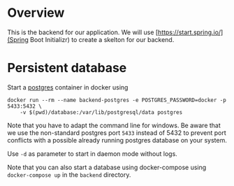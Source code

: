# Overview

This is the backend for our application. We will use [https://start.spring.io/](Spring Boot Initializr) to create a skelton for our backend.

# Persistent database

Start a [postgres](https://hub.docker.com/_/postgres) container in docker using 

    docker run --rm --name backend-postgres -e POSTGRES_PASSWORD=docker -p 5433:5432 \
        -v $(pwd)/database:/var/lib/postgresql/data postgres     
        
Note that you have to adapt the command line for windows. Be aware that we use the non-standard postgres port `5433` 
instead of 5432 to prevent port conflicts with a possible already running postgres database on your system.

Use `-d` as parameter to start in daemon mode without logs.

Note that you can also start a database using docker-compose using `docker-compose up` in the `backend` directory.         
